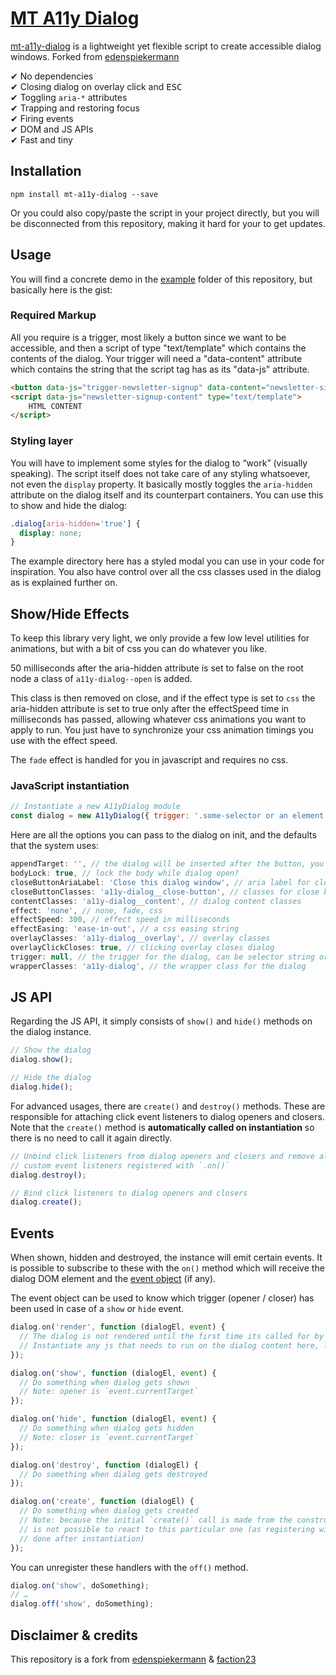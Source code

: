 # [MT A11y Dialog](https://github.com/moderntribe/a11y-dialog)

[mt-a11y-dialog](https://github.com/moderntribe/a11y-dialog) is a lightweight yet flexible script to create accessible dialog windows. Forked from [edenspiekermann](http://edenspiekermann.github.io/a11y-dialog/)

✔︎ No dependencies  
✔︎ Closing dialog on overlay click and <kbd>ESC</kbd>  
✔︎ Toggling `aria-*` attributes  
✔︎ Trapping and restoring focus    
✔︎ Firing events  
✔︎ DOM and JS APIs  
✔︎ Fast and tiny  

## Installation

```
npm install mt-a11y-dialog --save
```

Or you could also copy/paste the script in your project directly, but you will be disconnected from this repository, making it hard for your to get updates.

## Usage

You will find a concrete demo in the [example](https://github.com/moderntribe/a11y-dialog/tree/main/example) folder of this repository, but basically here is the gist:

### Required Markup

All you require is a trigger, most likely a button since we want to be accessible, and then a script of type "text/template" which contains the contents of the dialog. Your trigger will need a "data-content" attribute which contains the string that the script tag has as its "data-js" attribute.

```html
<button data-js="trigger-newsletter-signup" data-content="newsletter-signup-content">Open the dialog window</button>
<script data-js="newsletter-signup-content" type="text/template">
	HTML CONTENT
</script>
```

### Styling layer

You will have to implement some styles for the dialog to “work” (visually speaking). The script itself does not take care of any styling whatsoever, not even the `display` property. It basically mostly toggles the `aria-hidden` attribute on the dialog itself and its counterpart containers. You can use this to show and hide the dialog:

```css
.dialog[aria-hidden='true'] {
  display: none;
}
```

The example directory here has a styled modal you can use in your code for inspiration. You also have control over all the css classes used in the dialog as is explained further on.

## Show/Hide Effects

To keep this library very light, we only provide a few low level utilities for animations, but with a bit of css you can do whatever you like.

50 milliseconds after the aria-hidden attribute is set to false on the root node a class of `a11y-dialog--open` is added.

This class is then removed on close, and if the effect type is set to `css` the aria-hidden attribute is set to true only after the effectSpeed time in milliseconds has passed, allowing whatever css animations you want to apply to run. You just have to synchronize your css animation timings you use with the effect speed.

The `fade` effect is handled for you in javascript and requires no css.

### JavaScript instantiation

```javascript
// Instantiate a new A11yDialog module
const dialog = new A11yDialog({ trigger: '.some-selector or an element node' });
```
Here are all the options you can pass to the dialog on init, and the defaults that the system uses:

```javascript
appendTarget: '', // the dialog will be inserted after the button, you could supply a selector string here to override
bodyLock: true, // lock the body while dialog open?
closeButtonAriaLabel: 'Close this dialog window', // aria label for close button
closeButtonClasses: 'a11y-dialog__close-button', // classes for close button
contentClasses: 'a11y-dialog__content', // dialog content classes
effect: 'none', // none, fade, css
effectSpeed: 300, // effect speed in milliseconds
effectEasing: 'ease-in-out', // a css easing string
overlayClasses: 'a11y-dialog__overlay', // overlay classes
overlayClickCloses: true, // clicking overlay closes dialog
trigger: null, // the trigger for the dialog, can be selector string or element node
wrapperClasses: 'a11y-dialog', // the wrapper class for the dialog
```

## JS API

Regarding the JS API, it simply consists of `show()` and `hide()` methods on the dialog instance.

```javascript
// Show the dialog
dialog.show();

// Hide the dialog
dialog.hide();
```

For advanced usages, there are `create()` and `destroy()` methods. These are responsible for attaching click event listeners to dialog openers and closers. Note that the `create()` method is **automatically called on instantiation** so there is no need to call it again directly.

```javascript
// Unbind click listeners from dialog openers and closers and remove all bound
// custom event listeners registered with `.on()`
dialog.destroy();

// Bind click listeners to dialog openers and closers
dialog.create();
```

## Events

When shown, hidden and destroyed, the instance will emit certain events. It is possible to subscribe to these with the `on()` method which will receive the dialog DOM element and the [event object](https://developer.mozilla.org/en-US/docs/Web/API/Event) (if any).

The event object can be used to know which trigger (opener / closer) has been used in case of a `show` or `hide` event.

```javascript
dialog.on('render', function (dialogEl, event) {
  // The dialog is not rendered until the first time its called for by the trigger
  // Instantiate any js that needs to run on the dialog content here, like a slider init
});

dialog.on('show', function (dialogEl, event) {
  // Do something when dialog gets shown
  // Note: opener is `event.currentTarget`
});

dialog.on('hide', function (dialogEl, event) {
  // Do something when dialog gets hidden
  // Note: closer is `event.currentTarget`
});

dialog.on('destroy', function (dialogEl) {
  // Do something when dialog gets destroyed
});

dialog.on('create', function (dialogEl) {
  // Do something when dialog gets created
  // Note: because the initial `create()` call is made from the constructor, it
  // is not possible to react to this particular one (as registering will be
  // done after instantiation)
});
```

You can unregister these handlers with the `off()` method.

```javascript
dialog.on('show', doSomething);
// …
dialog.off('show', doSomething);
```

## Disclaimer & credits

This repository is a fork from [edenspiekermann](http://edenspiekermann.github.io/a11y-dialog/) & [faction23](https://github.com/faction23/a11y-dialog)

